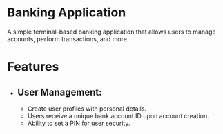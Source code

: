 # Banking Application

A simple terminal-based banking application that allows users to manage accounts, perform transactions, and more.

# Features

- ## User Management:
    -  Create user profiles with personal details.
    - Users receive a unique bank account ID upon account creation.
    - Ability to set a PIN for user security.
